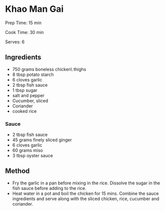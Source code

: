 # Khao Man Gai

Prep Time: 15 min

Cook Time: 30 min

Serves: 6
## Ingredients
* 750 grams boneless chicken\\ thighs
* 8 tbsp potato starch
* 6 cloves garlic
* 2 tbsp fish sauce
* 1 tbsp sugar
* salt and pepper
* Cucumber, sliced
* Coriander
* cooked rice

### Sauce
* 2 tbsp fish sauce
* 45 grams finely sliced ginger
* 6 cloves garlic
* 60 grams miso
* 3 tbsp oyster sauce


## Method
* Fry the garlic in a pan before mixing in the rice. Dissolve the sugar in the fish sauce before adding to the rice.
* Heat water in a pot and boil the chicken for 15 mins. Combine the sauce ingredients and serve along with the sliced chicken, rice, cucumber and coriander.
